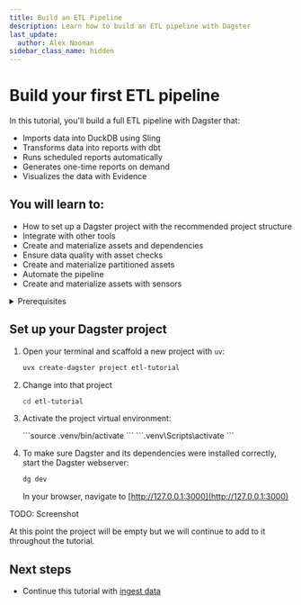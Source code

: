 ```yaml
---
title: Build an ETL Pipeline
description: Learn how to build an ETL pipeline with Dagster
last_update:
  author: Alex Noonan
sidebar_class_name: hidden
---
```


# Build your first ETL pipeline

In this tutorial, you'll build a full ETL pipeline with Dagster that:

- Imports data into DuckDB using Sling
- Transforms data into reports with dbt
- Runs scheduled reports automatically
- Generates one-time reports on demand
- Visualizes the data with Evidence

## You will learn to:

- How to set up a Dagster project with the recommended project structure
- Integrate with other tools
- Create and materialize assets and dependencies
- Ensure data quality with asset checks
- Create and materialize partitioned assets
- Automate the pipeline
- Create and materialize assets with sensors

<details>
  <summary>Prerequisites</summary>

To follow the steps in this guide, you'll need:

- Basic Python knowledge
- Python 3.9+ installed on your system. Refer to the [Installation guide](/getting-started/installation) for information.
- Familiarity with SQL and Python.
- Understanding of data pipelines and the extract, transform, and load process.

</details>

## Set up your Dagster project

1. Open your terminal and scaffold a new project with `uv`:

   ```bash
   uvx create-dagster project etl-tutorial
   ```

2. Change into that project

   ```bash
   cd etl-tutorial
   ```

3. Activate the project virtual environment:

   <Tabs>
     <TabItem value="macos" label="MacOS">
       ```source .venv/bin/activate ```
     </TabItem>
     <TabItem value="windows" label="Windows">
       ```.venv\Scripts\activate ```
     </TabItem>
   </Tabs>


4. To make sure Dagster and its dependencies were installed correctly, start the Dagster webserver:

   ```bash
   dg dev
   ```

   In your browser, navigate to [http://127.0.0.1:3000](http://127.0.0.1:3000)

TODO: Screenshot

At this point the project will be empty but we will continue to add to it throughout the tutorial.

## Next steps

- Continue this tutorial with [ingest data](/etl-pipeline-tutorial/ingest-data)
